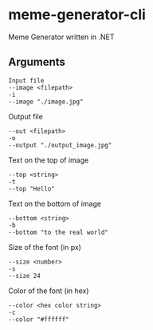 # meme-generator-cli
Meme Generator written in .NET

## Arguments
```
Input file
--image <filepath>
-i
--image "./image.jpg"

```
Output file
```
--out <filepath>
-o
--output "./output_image.jpg"
```

Text on the top of image
```
--top <string>
-t
--top "Hello"
```

Text on the bottom of image
```
--bottom <string>
-b
--bottom "to the real world"
```

Size of the font (in px)
```
--size <number>
-s
--size 24
```

Color of the font (in hex)
```
--color <hex color string>
-c
--color "#ffffff"


```
